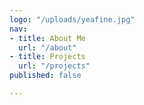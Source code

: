 ```yaml
---
logo: "/uploads/yeafine.jpg"
nav:
- title: About Me
  url: "/about"
- title: Projects
  url: "/projects"
published: false

---
```

